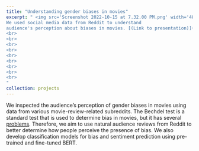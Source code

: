 ```yaml
---
title: "Understanding gender biases in movies"
excerpt: " <img src='Screenshot 2022-10-15 at 7.32.00 PM.png' width='480' height='480' align='left' padding-right:'10px'> 
We used social media data from Reddit to understand 
audience's perception about biases in movies. [(Link to presentation)](https://docs.google.com/presentation/d/1glicfNUSbnFGGRVNjTtD839iCwRplZiy5HmmPHeulr4/edit?usp=sharing) <br>
<br>
<br>
<br>
<br>
<br>
<br>
<br>
<br>
<br>
"
collection: projects
---
```






We inspected the audience’s perception of gender biases in movies using data from various movie-review-related subreddits. The Bechdel test is a standard test that is used to determine bias in movies, but it has several [problems](https://www.theguardian.com/lifeandstyle/womens-blog/2016/aug/20/why-the-bechdel-test-doesnt-always-work). Therefore, we aim to use natural audience reviews from Reddit to better determine how people perceive the presence of bias. We also develop classification models for bias and sentiment prediction using pre-trained and fine-tuned BERT. 
